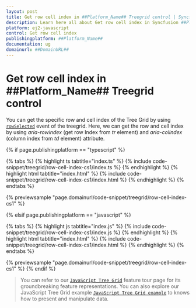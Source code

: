 ```yaml
---
layout: post
title: Get row cell index in ##Platform_Name## Treegrid control | Syncfusion
description: Learn here all about Get row cell index in Syncfusion ##Platform_Name## Treegrid control of Syncfusion Essential JS 2 and more.
platform: ej2-javascript
control: Get row cell index 
publishingplatform: ##Platform_Name##
documentation: ug
domainurl: ##DomainURL##
---
```


# Get row cell index in ##Platform_Name## Treegrid control

You can get the specific row and cell index of the Tree Grid by using [`rowSelected`](../api/treegrid/#rowselected) event of the treegrid. Here, we can get the row and cell index by using *aria-rowindex* (get row Index from *tr* element) and *aria-colindex* (column index from *td* element) attribute.

{% if page.publishingplatform == "typescript" %}

 {% tabs %}
{% highlight ts tabtitle="index.ts" %}
{% include code-snippet/treegrid/row-cell-index-cs1/index.ts %}
{% endhighlight %}
{% highlight html tabtitle="index.html" %}
{% include code-snippet/treegrid/row-cell-index-cs1/index.html %}
{% endhighlight %}
{% endtabs %}
        
{% previewsample "page.domainurl/code-snippet/treegrid/row-cell-index-cs1" %}

{% elsif page.publishingplatform == "javascript" %}

{% tabs %}
{% highlight js tabtitle="index.js" %}
{% include code-snippet/treegrid/row-cell-index-cs1/index.js %}
{% endhighlight %}
{% highlight html tabtitle="index.html" %}
{% include code-snippet/treegrid/row-cell-index-cs1/index.html %}
{% endhighlight %}
{% endtabs %}

{% previewsample "page.domainurl/code-snippet/treegrid/row-cell-index-cs1" %}
{% endif %}

> You can refer to our [`JavaScript Tree Grid`](https://www.syncfusion.com/javascript-ui-controls/js-tree-grid) feature tour page for its groundbreaking feature representations. You can also explore our JavaScript Tree Grid example [`JavaScript Tree Grid example`](https://ej2.syncfusion.com/demos/#/material/tree-grid/treegrid-overview.html) to knows how to present and manipulate data.